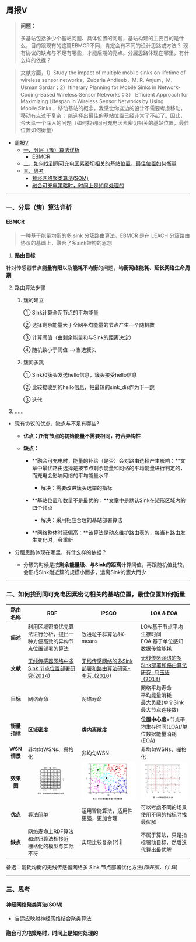 ## 周报Ⅴ




> **问题：**
>
> 多基站包括多少个基站问题、具体位置的问题，基站构建的主要目的是什么，目的跟现有的这篇EBMCR不同，肯定会有不同的设计思路或方法？ 现有协议的缺点与不足有哪些，才能后期的亮点。分层思路体现在哪里，有什么样的依据？

> 文献方面，1）Study the impact of multiple mobile sinks on lifetime of wireless sensor networks，Zubaria Andleeb，M. R. Anjum，M. Usman Sardar；2）Itinerary Planning for Mobile Sinks in Network-Coding-Based Wireless Sensor Networks；3） Efficient Approach for Maximizing Lifespan in Wireless Sensor Networks by Using Mobile Sinks； 移动基站的概念，我感觉你这边的设计不需要考虑移动，移动有点过于复杂； 能选择出最佳的基站位置已经非常了不起了。因此，今天给一个深入的问题（如何找到同可充电因素密切相关的基站位置，最佳位置如何衡量）



- [周报Ⅴ](#周报Ⅴ)
  * [一、分层（簇）算法详析](#一、分层（簇）算法详析)
    + [EBMCR](#ebmcr)
  * [二、如何找到同可充电因素密切相关的基站位置，最佳位置如何衡量](#二、如何找到同可充电因素密切相关的基站位置，最佳位置如何衡量)
  * [三、思考](#三、思考)
    + [神经网络聚类算法(SOM)](#神经网络聚类算法(SOM))
    + [融合可充电策略时，时间上是如何处理的](#融合可充电策略时，时间上是如何处理的)



---



### 一、分层（簇）算法详析

#### EBMCR

>一种基于能量均衡的多 sink 分簇路由算法。EBMCR 是在 LEACH 分簇路由协议的基础上，融合了多sink架构的思想

1. **路由目标**

针对传感器节点**能量有限**以及**能耗不均衡**的问题，**均衡网络能耗、延长网络生命周期**

2. 路由算法步骤

   1. 簇的建立

      ① Sink计算全网节点的平均能量

      ② 选择剩余能量大于全网平均能量的节点产生一个随机数

      ③ 计算阈值（由剩余能量和与Sink的距离决定）

      ④ 随机数小于阈值 —>当选簇头

      

   2. 簇间多跳

      ① Sink和簇头发送hello信息，簇头接受hello信息

      ② 比较接收到的hello信息，把最短的sink_dis作为下一跳
   
      ③ 迭代

3. ......


- 现有协议的优点、缺点与不足有哪些?

  - **优点：所有节点的初始能量不需要相同，符合异构性**

  

  - **缺点：**

    - **融合可充电时，能量的补给（是否）会对路由选择产生影响：**文章中最优路由选择是按节点剩余能量和网络的平均能量进行判定的，而充电会影响网络的平均能量水平
      - 解决：需要改进簇头选举的指标

    - **基站位置和数量不是最优的：**文章中是默认Sink在矩形区域内的四个顶点
      - 解决：采用相应合理的基站部署算法
    - **网络整体时延偏高：**该算法是动态维护路由表的，每当有路由发生变化时，会重新

    

- 分层思路体现在哪里，有什么样的依据？


  - 分簇的时候是按**剩余能量级、与Sink的距离**计算阈值，再跟随机值比较，会形成Sink附近簇的规模小而多，远离Sink的簇大而少



---




### 二、如何找到同可充电因素密切相关的基站位置，最佳位置如何衡量



|   路由名称   | RDF                                                          | IPSCO                                                        | LOA & EOA                                                    |
| :----------: | ------------------------------------------------------------ | ------------------------------------------------------------ | ------------------------------------------------------------ |
|   **简述**   | 利用区域密度优先算法进行分析，提出一种方便高效的异构节点位置部署的算法 | 改进粒子群算法&K-means                                       | LOA:基于节点平均生存时间<br>EOA:基于单位感知数据传输能耗     |
|   **文献**   | [无线传感器网络中多 Sink 节点位置部署研究(2014)]()           | [无线传感网络的多Sink部署和路由算法研究-李芳_(2016)]()       | [无线传感网络的多Sink部署和路由算法研究-马玉洁_(2018)]()     |
|   **目标**   | 网络寿命                                                     | 网络寿命                                                     | 网络平均寿命<br>平均能量消耗<br>最大负载(单个Sink最大节点连接数) |
| **衡量指标** | **区域密度**                                                 | **类内离散度**                                               | **位置中心度**+节点平均生存时间(LOA)/单位数据能量消耗(EOA)   |
| **WSN情景**  | 非均匀WSNs、栅格化                                           | 非均匀WSN                                                    | 非均匀WSNs、栅格化                                           |
|  **效果图**  | ![RDF](https://github.com/HenryChen1/Graduation-design-of-Wireless-sensor-network/blob/master/pic/report-5-1.png?raw=true) | ![IPSCO](https://github.com/HenryChen1/Graduation-design-of-Wireless-sensor-network/blob/master/pic/report-5-2.png?raw=true) | ![LOA&EOA](https://github.com/HenryChen1/Graduation-design-of-Wireless-sensor-network/blob/master/pic/report-5-3.png?raw=true) |
|   **优点**   | 算法简单                                                     | 运用智能算法，适用性更强，更加合理                           | 可以考虑不同的场景使用不同的指标寻找最优解                   |
|   **缺点**   | 网络寿命上RDF算法和递归算法相接近<br>栅格化的模型与实际不符  | 实现比较复杂(?):fist_oncoming:                               | 不属于算法，只是指标驱动目标，然后迭代算出最优解             |

备选：能耗均衡的无线传感器网络多 Sink 节点部署优化方法(_邵开丽，付 辉_)



---



### 三、思考

####   神经网络聚类算法(SOM)

- 自适应映射神经网络结合聚类算法



#### 融合可充电策略时，时间上是如何处理的
